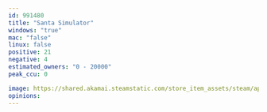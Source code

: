 ```yaml
---
id: 991480
title: "Santa Simulator"
windows: "true"
mac: "false"
linux: false
positive: 21
negative: 4
estimated_owners: "0 - 20000"
peak_ccu: 0

image: https://shared.akamai.steamstatic.com/store_item_assets/steam/apps/991480/header.jpg?t=1572485671
opinions:
---
```

